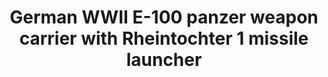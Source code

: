 ---
layout: product
title: "German WWII E-100 panzer weapon carrier with Rheintochter 1 missile launcher"
price: "2000" 
desc: "Maketa"
img_path: "/assets/img/UA72106.jpg"
brand: "N/A"
available: false
special_offer: false
new: false
soon: false
cat: "010000"
subcat: "013300"
subsubcat: "0N/A"
sifra: "UA72106"
popular: false
---